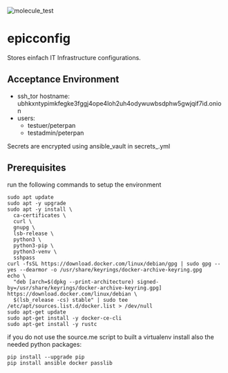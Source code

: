 ![molecule_test](https://github.com/einfachIT/epic-server-config/actions/workflows/main.yml/badge.svg)
# epicconfig

Stores einfach IT Infrastructure configurations.

## Acceptance Environment
- ssh_tor hostname: ubhkxntypimkfegke3fggj4ope4loh2uh4odywuwbsdphw5gwjqif7id.onion
- users:
  - testuer/peterpan
  - testadmin/peterpan   

Secrets are encrypted using ansible_vault in secrets_<ENV>.yml

## Prerequisites
run the following commands to setup the environment
```console
sudo apt update
sudo apt -y upgrade
sudo apt -y install \
  ca-certificates \
  curl \
  gnupg \
  lsb-release \
  python3 \
  python3-pip \
  python3-venv \
  sshpass
curl -fsSL https://download.docker.com/linux/debian/gpg | sudo gpg --yes --dearmor -o /usr/share/keyrings/docker-archive-keyring.gpg
echo \
  "deb [arch=$(dpkg --print-architecture) signed-by=/usr/share/keyrings/docker-archive-keyring.gpg] https://download.docker.com/linux/debian \
  $(lsb_release -cs) stable" | sudo tee /etc/apt/sources.list.d/docker.list > /dev/null
sudo apt-get update
sudo apt-get install -y docker-ce-cli
sudo apt-get install -y rustc
```

if you do not use the source.me script to built a virtualenv install also the needed python packages:
```console
pip install --upgrade pip
pip install ansible docker passlib
```
